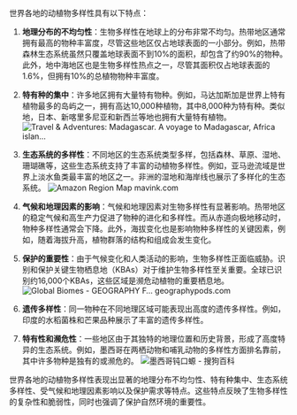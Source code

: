
世界各地的动植物多样性具有以下特点：

1. **地理分布的不均匀性**：生物多样性在地球上的分布非常不均匀。热带地区通常拥有最高的物种丰富度，尽管这些地区仅占地球表面的一小部分。例如，热带森林生态系统虽然只覆盖地球表面不到10%的面积，却包含了约90%的物种。此外，地中海地区也是生物多样性热点之一，尽管其面积仅占地球表面的1.6%，但拥有10%的总植物物种丰富度。

2. **特有种的集中**：许多地区拥有大量特有物种。例如，马达加斯加是世界上特有植物最多的岛屿之一，拥有高达10,000种植物，其中8,000种为特有种。类似地，日本、新喀里多尼亚和新西兰等地也拥有大量特有植物。
![Travel & Adventures: Madagascar. A voyage to Madagascar, Africa islan…](https://oss.metaso.cn/metaso/thumbnail/a8f3c8ed79124f513afa8da0f2106130.jpg)

3. **生态系统的多样性**：不同地区的生态系统类型多样，包括森林、草原、湿地、珊瑚礁等，这些生态系统支持了丰富的动植物多样性。例如，亚马逊流域是世界上淡水鱼类最丰富的地区之一。非洲的湿地和海岸线也展示了多样化的生态系统。
![Amazon Region Map mavink.com](https://oss.metaso.cn/metaso/thumbnail/728abde4f61a54c83c5ea730f2c38e85.jpg)

4. **气候和地理因素的影响**：气候和地理因素对生物多样性有显著影响。热带地区的稳定气候和高生产力促进了物种的进化和多样性。而从赤道向极地移动时，物种多样性通常会下降。此外，海拔变化也是影响物种多样性的关键因素，例如，随着海拔升高，植物群落的结构和组成会发生变化。

5. **保护的重要性**：由于气候变化和人类活动的影响，生物多样性正面临威胁。识别和保护关键生物栖息地（KBAs）对于维护生物多样性至关重要。全球已识别约16,000个KBAs，这些区域是濒危动植物的重要栖息地。
![Global Biomes - GEOGRAPHY F… geographypods.com](https://oss.metaso.cn/metaso/thumbnail/cd83c7bb58c0bde1f272792af6a28d69.jpg)

6. **遗传多样性**：同一物种在不同地理区域可能表现出高度的遗传多样性。例如，印度的水稻菌株和芒果品种展示了丰富的遗传多样性。

7. **特有性和濒危性**：一些地区由于其独特的地理位置和历史背景，形成了高度特异的生态系统。例如，墨西哥在两栖动物和哺乳动物的多样性方面排名靠前，其中许多物种是独有的或濒危的。
![墨西哥钝口螈 - 搜狗百科](https://oss.metaso.cn/metaso/thumbnail/eb6ba04858daf900bf6ef783a901c00a.jpg)

世界各地的动植物多样性表现出显著的地理分布不均匀性、特有种集中、生态系统多样性、受气候和地理因素影响以及保护需求等特点。这些特点反映了生物多样性的复杂性和脆弱性，同时也强调了保护自然环境的重要性。

